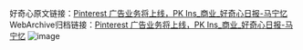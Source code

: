 好奇心原文链接：[Pinterest 广告业务将上线，PK Ins_商业_好奇心日报-马宁忆](https://www.qdaily.com/articles/4804.html)
WebArchive归档链接：[Pinterest 广告业务将上线，PK Ins_商业_好奇心日报-马宁忆](http://web.archive.org/web/20190623162724/https://www.qdaily.com/articles/4804.html)
![image](http://ww3.sinaimg.cn/large/007d5XDply1g3w5ri0jsmj30u02j87wh)